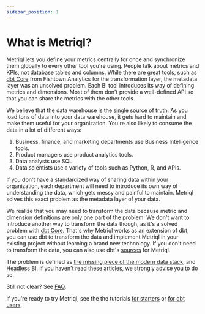 ```yaml
---
sidebar_position: 1
---
```


# What is Metriql?

Metriql lets you define your metrics centrally for once and synchronize them globally to every other tool you're using. People talk about metrics and KPIs, not database tables and columns. While there are great tools, such as [dbt Core](https://getdbt.com) from Fishtown Analytics for the transformation layer, the metadata layer was an unsolved problem. Each BI tool introduces its way of defining metrics and dimensions. Most of them don't provide a well-defined API so that you can share the metrics with the other tools.

We believe that the data warehouse is the [single source of truth](https://en.wikipedia.org/wiki/Single_source_of_truth). As you load tons of data into your data warehouse, it gets hard to maintain and make them useful for your organization. You're also likely to consume the data in a lot of different ways: 

1. Business, finance, and marketing departments use Business Intelligence tools.
2. Product managers use product analytics tools.
3. Data analysts use SQL 
4. Data scientists use a variety of tools such as Python, R, and APIs.

If you don't have a standardized way of sharing data within your organization, each department will need to introduce its own way of understanding the data, which gets messy and painful to maintain. Metriql solves this exact problem as the metadata layer of your data.

We realize that you may need to transform the data because metric and dimension definitions are only one part of the problem. We don't want to introduce another way to transform the data though, as it's a solved problem with [dbt Core](https://getdbt.com). That's why Metriql works as an extension of dbt, you can use dbt to transform the data and implement Metriql in your existing project without learning a brand new technology. If you don't need to transform the data, you can also use dbt's [sources](https://docs.getdbt.com/docs/building-a-dbt-project/using-sources) for Metriql.

The problem is defined as [the missing piece of the modern data stack](https://benn.substack.com/p/metrics-layer), and [Headless BI](https://basecase.vc/blog/headless-bi). If you haven't read these articles, we strongly advise you to do so. 


Still not clear? See [FAQ](/faq).

If you're ready to try Metriql, see the the tutorials [for starters](/tutorial/for-starters) or [for dbt users](/tutorial/for-dbt-users).
